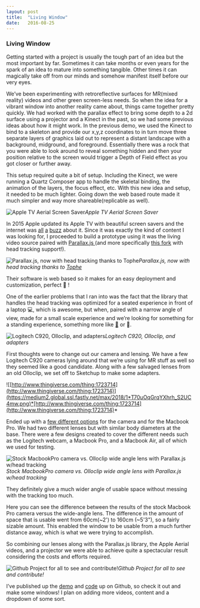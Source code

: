 ```yaml
---
layout: post
title:  "Living Window"
date:   2016-08-25
---
```

### Living Window

Getting started with a project is usually the tough part of an idea but the most important by far. Sometimes it can take months or even years for the spark of an idea to mature into something tangible. Other times it can magically take off from our minds and somehow manifest itself before our very eyes.

We’ve been experimenting with retroreflective surfaces for MR(mixed reality) videos and other green screen-less needs. So when the idea for a vibrant window into another reality came about, things came together pretty quickly. We had worked with the parallax effect to bring some depth to a 2d surface using a projector and a Kinect in the past, so we had some previous ideas about how it might work. In the previous demo, we used the Kinect to bind to a skeleton and provide our x,y,z coordinates to in turn move three separate layers of graphics laid out to represent a distant landscape with a background, midground, and foreground. Essentially there was a rock that you were able to look around to reveal something hidden and then your position relative to the screen would trigger a Depth of Field effect as you got closer or further away.

This setup required quite a bit of setup. Including the Kinect, we were running a Quartz Composer app to handle the skeletal binding, the animation of the layers, the focus effect, etc. With this new idea and setup, it needed to be much lighter. Going down the web based route made it much simpler and way more shareable(replicable as well).

![Apple TV Aerial Screen Saver](https://medium2.global.ssl.fastly.net/max/2048/1*tKvjOZQgF7OFpKBv7BeeSQ.jpeg)*Apple TV Aerial Screen Saver*

In 2015 Apple updated its Apple TV with beautiful screen savers and the internet was [all](https://github.com/JohnCoates/Aerial) [a](http://benjaminmayo.co.uk/watch-all-the-apple-tv-aerial-video-screensavers) [buzz](http://osxdaily.com/2015/10/31/aerial-apple-tv-screen-savers-for-mac-os-x/) about it. Since it was exactly the kind of content I was looking for, I proceeded to build a prototype using it was the living video source paired with [Parallax.js ](http://matthew.wagerfield.com/parallax/)(and more specifically [this fork](http://topheman.github.io/parallax/) with head tracking support!).

![Parallax.js, now with head tracking thanks to [Tophe](undefined)](https://medium2.global.ssl.fastly.net/max/2866/1*bYDwV2h3nW9dSKQY_2FrUQ.png)*Parallax.js, now with head tracking thanks to [Tophe](undefined)*

Their software is web based so it makes for an easy deployment and customization, perfect 💯 !

One of the earlier problems that I ran into was the fact that the library that handles the head tracking was optimized for a seated experience in front of a laptop 💻, which is awesome, but when, paired with a narrow angle of view, made for a small scale experience and we’re looking for something for a standing experience, something more like [🌴](http://emojipedia.org/palm-tree/) or 🌌.

![Logitech C920, Olloclip, and adapters](https://medium2.global.ssl.fastly.net/max/6528/1*4CE5OHVmSHP0aQVVDbPQ_Q.jpeg)*Logitech C920, Olloclip, and adapters*

First thoughts were to change out our camera and lensing. We have a few Logitech C920 cameras lying around that we’re using for MR stuff as well so they seemed like a good candidate. Along with a few salvaged lenses from an old Olloclip, we set off to Sketchup to make some adapters.

![[http://www.thingiverse.com/thing:1723714](http://www.thingiverse.com/thing:1723714)](https://medium2.global.ssl.fastly.net/max/2018/1*T70uOqGrqYXhrh_S2UC4mw.png)*[http://www.thingiverse.com/thing:1723714](http://www.thingiverse.com/thing:1723714)*

Ended up with a [few different options](http://www.thingiverse.com/thing:1723714) for the camera and for the Macbook Pro. We had two different lenses but with similar body diameters at the base. There were a few designs created to cover the different needs such as the Logitech webcam, a Macbook Pro, and a Macbook Air, all of which we used for testing.

![Stock MacbookPro camera vs. Olloclip wide angle lens with Parallax.js w/head tracking](https://medium2.global.ssl.fastly.net/max/2000/1*q5ca9Xe0nDGo8Jf8qpTc6w.jpeg)*Stock MacbookPro camera vs. Olloclip wide angle lens with Parallax.js w/head tracking*

They definitely give a much wider angle of usable space without messing with the tracking too much.

Here you can see the difference between the results of the stock Macbook Pro camera versus the wide-angle lens. The difference in the amount of space that is usable went from 60cm(~2') to 160cm (~5'3"), so a fairly sizable amount. This enabled the window to be usable from a much further distance away, which is what we were trying to accomplish.

So combining our lenses along with the Parallax.js library, the Apple Aerial videos, and a projector we were able to achieve quite a spectacular result considering the costs and efforts required.

![Github Project for all to see and contribute!](https://medium2.global.ssl.fastly.net/max/3104/1*TZeCTDKXzP4ICKnKfAlkaQ.png)*Github Project for all to see and contribute!*

I’ve published up the [demo](https://robertcedwards.github.io/living-window/) and [code](https://github.com/robertcedwards/living-window) up on Github, so check it out and make some windows! I plan on adding more videos, content and a dropdown of some sort.
